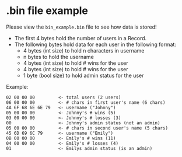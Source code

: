 # .bin file example
Please view the `bin_example.bin` file to see how data is stored!

* The first 4 bytes hold the number of users in a Record.
* The following bytes hold data for each user in the following format:
    * 4 bytes (int size) to hold n characters in username
    * n bytes to hold the username
    * 4 bytes (int size) to hold # wins for the user
    * 4 bytes (int size) to hold # wins for the user
    * 1 byte (bool size) to hold admin status for the user

Example:
```
02 00 00 00         <- total users (2 users)
06 00 00 00         <- # chars in first user's name (6 chars)
4A 6F 68 6E 6E 79   <- username ("Johnny")
05 00 00 00         <- Johnny's # wins (5)
03 00 00 00         <- Johnny's # losses (3)
00                  <- Johnny's admin status (not an admin)
05 00 00 00         <- # chars in second user's name (5 chars)
45 6D 69 6C 79      <- username ("Emily")
0B 00 00 00         <- Emily's # wins (11)
04 00 00 00         <- Emily's # losses (4)
01                  <- Emilys admin status (is an admin)
```
